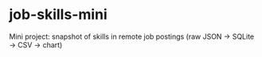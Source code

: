 # job-skills-mini
Mini project: snapshot of skills in remote job postings (raw JSON → SQLite → CSV → chart)
